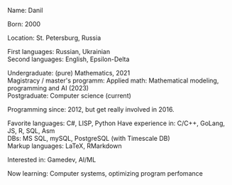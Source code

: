Name: Danil

Born: 2000

Location: St. Petersburg, Russia

First languages: Russian, Ukrainian  
Second languages: English, Epsilon-Delta

Undergraduate: (pure) Mathematics, 2021  
Magistracy / master's programm: Applied math: Mathematical modeling, programming and AI (2023)  
Postgraduate: Computer science (current)

Programming since: 2012, but get really involved in 2016.

Favorite languages: C#, LISP, Python
Have experience in: C/C++, GoLang, JS, R, SQL, Asm  
DBs: MS SQL, mySQL, PostgreSQL (with Timescale DB)  
Markup languages: LaTeX, RMarkdown

Interested in: Gamedev, AI/ML

Now learning: Computer systems, optimizing program perfomance
